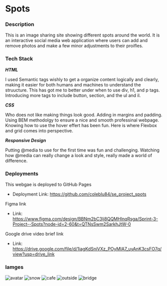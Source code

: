 # Spots

### Description

This is an image sharing site showing different spots around the world. It is an interactive social media web application where users can add and remove photos and make a few minor adjustments to their proifles.

### Tech Stack

**_HTML_**

I used Semantic tags wishly to get a organize content logically and clearly, making it easier for both humans and machines to understand the struucture. This has got me to better under when to use div, h1, and p tags. Introducing more tags to include button, section, and the ul and il.

**_CSS_**

Who does not like making things look good. Adding in margins and padding. Using BEM methodolgy to ensure a nice and smooth professinal webpage. Knowing how to use the hover effert has been fun. Here is where Flexbox and grid comes into perspective.

**_Responsive Design_**

Putting @media to use for the first time was fun and challenging. Watching how @media can really change a look and style, really made a world of difference.

### Deployments

This webgae is deployed to GitHub Pages

- Deployment Link: https://github.com/coleblu84/se_project_spots

Figma link

- Link: https://www.figma.com/design/BBNm2bC3lj8QQMHlnqRsga/Sprint-3-Project--Spots?node-id=2-60&t=QTNsSwm2SarkhJtW-0

Google drive video brief link

- Link: https://drive.google.com/file/d/1iagKdSniVXz_POyMIA7_uyAnK3csFO7q/view?usp=drive_link

### Iamges

![avatar](images/avatar.jpg)
![snow](images/1-photo-by-moritz-feldmann-from-pexels.jpg)
![cafe](images/2-photo-by-ceiline-from-pexels.jpg)
![outside](images/3-photo-by-tubanur-dogan-from-pexels.jpg)
![bridge](images/4-photo-by-maurice-laschet-from-pexels.jpg)
